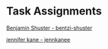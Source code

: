 # Task Assignments
[Benjamin Shuster - bentzi-shuster](./bentzi-shuster.md)

[jennifer kane - jennkanee](jennkanee.md)
